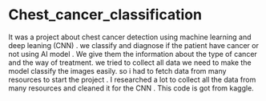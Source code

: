 # Chest_cancer_classification
It was a project about chest cancer detection using machine learning and deep leaning (CNN) .
we classify and diagnose if the patient have cancer or not using AI model .
We give them the information about the type of cancer and the way of treatment.
we tried to collect all data we need to make the model classify the images easily.
so i had to fetch data from many resources to start the project .
I researched a lot to collect all the data from many resources and cleaned it for the CNN .
This code is got from kaggle. 

